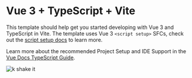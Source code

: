 # Vue 3 + TypeScript + Vite

This template should help get you started developing with Vue 3 and TypeScript in Vite. The template uses Vue 3 `<script setup>` SFCs, check out the [script setup docs](https://v3.vuejs.org/api/sfc-script-setup.html#sfc-script-setup) to learn more.

Learn more about the recommended Project Setup and IDE Support in the [Vue Docs TypeScript Guide](https://vuejs.org/guide/typescript/overview.html#project-setup).

<p style=" font-weight="bold"; font-size="20px" "></p>
<img src="https://pic.imgdb.cn/item/668b54bed9c307b7e939e8d3.png" alt="k shake it"/>
